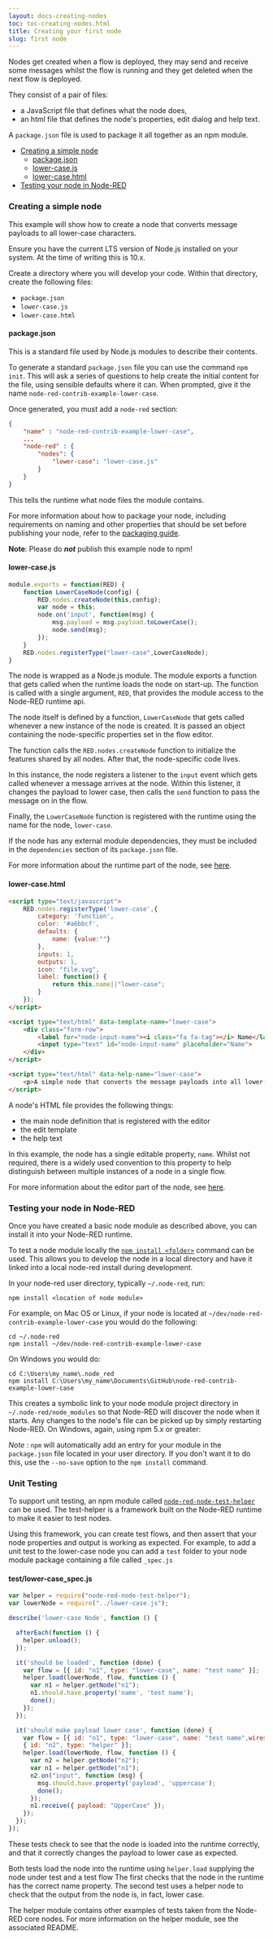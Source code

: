 ```yaml
---
layout: docs-creating-nodes
toc: toc-creating-nodes.html
title: Creating your first node
slug: first node
---
```


Nodes get created when a flow is deployed, they may send and receive some messages
whilst the flow is running and they get deleted when the next flow is deployed.

They consist of a pair of files:
 -  a JavaScript file that defines what the node does,
 -  an html file that defines the node's properties, edit dialog and help text.

A `package.json` file is used to package it all together as an npm module.

 - [Creating a simple node](#creating-a-simple-node)
   - [package.json](#package-json)
   - [lower-case.js](#lower-casejs)
   - [lower-case.html](#lower-casehtml)
 - [Testing your node in Node-RED](#testing-your-node-in-node-red)

### Creating a simple node

This example will show how to create a node that converts message payloads to
all lower-case characters.

Ensure you have the current LTS version of Node.js installed on your system. At
the time of writing this is 10.x.

Create a directory where you will develop your code. Within that directory, create the following files:

 - `package.json`
 - `lower-case.js`
 - `lower-case.html`

<h4 id="package-json"><i class="fa fa-file-o"></i> package.json</h4>

This is a standard file used by Node.js modules to describe their contents.

To generate a standard `package.json` file you can use the command `npm init`.
This will ask a series of questions to help create the initial content for the
file, using sensible defaults where it can. When prompted, give it the name
`node-red-contrib-example-lower-case`.

Once generated, you must add a `node-red` section:

```json
{
    "name" : "node-red-contrib-example-lower-case",
    ...
    "node-red" : {
        "nodes": {
            "lower-case": "lower-case.js"
        }
    }
}
```

This tells the runtime what node files the module contains.

For more information about how to package your node, including requirements on
naming and other properties that should be set before publishing your node, refer
to the [packaging guide](packaging).

**Note**: Please do ***not*** publish this example node to npm!

<h4 id="lower-casejs"><i class="fa fa-file-o"></i> lower-case.js</h4>

```javascript
module.exports = function(RED) {
    function LowerCaseNode(config) {
        RED.nodes.createNode(this,config);
        var node = this;
        node.on('input', function(msg) {
            msg.payload = msg.payload.toLowerCase();
            node.send(msg);
        });
    }
    RED.nodes.registerType("lower-case",LowerCaseNode);
}
```

The node is wrapped as a Node.js module. The module exports a function that gets called
when the runtime loads the node on start-up. The function is called with a single
argument, `RED`, that provides the module access to the Node-RED runtime api.

The node itself is defined by a function, `LowerCaseNode` that gets called whenever
a new instance of the node is created. It is passed an object containing the
node-specific properties set in the flow editor.

The function calls the `RED.nodes.createNode` function to initialize the features
shared by all nodes. After that, the node-specific code lives.

In this instance, the node registers a listener to the `input` event which gets
called whenever a message arrives at the node. Within this listener, it changes
the payload to lower case, then calls the `send` function to pass the message
on in the flow.

Finally, the `LowerCaseNode` function is registered with the runtime using the
name for the node, `lower-case`.

If the node has any external module dependencies, they must be included in the `dependencies`
section of its `package.json` file.

For more information about the runtime part of the node, see [here](node-js).

<h4 id="lower-casehtml"><i class="fa fa-file-o"></i> lower-case.html</h4>


```html
<script type="text/javascript">
    RED.nodes.registerType('lower-case',{
        category: 'function',
        color: '#a6bbcf',
        defaults: {
            name: {value:""}
        },
        inputs: 1,
        outputs: 1,
        icon: "file.svg",
        label: function() {
            return this.name||"lower-case";
        }
    });
</script>

<script type="text/html" data-template-name="lower-case">
    <div class="form-row">
        <label for="node-input-name"><i class="fa fa-tag"></i> Name</label>
        <input type="text" id="node-input-name" placeholder="Name">
    </div>
</script>

<script type="text/html" data-help-name="lower-case">
    <p>A simple node that converts the message payloads into all lower-case characters</p>
</script>
```

A node's HTML file provides the following things:

 - the main node definition that is registered with the editor
 - the edit template
 - the help text

In this example, the node has a single editable property, `name`. Whilst not
required, there is a widely used convention to this property to help distinguish
between multiple instances of a node in a single flow.

For more information about the editor part of the node, see [here](node-html).

### Testing your node in Node-RED

Once you have created a basic node module as described above, you can install it into your Node-RED runtime.

To test a node module locally the [`npm install <folder>`](https://docs.npmjs.com/cli/install)
command can be used. This allows you to develop the node in a local directory and
have it linked into a local node-red install during development.

In your node-red user directory, typically `~/.node-red`, run:

    npm install <location of node module>

For example, on Mac OS or Linux, if your node is located at `~/dev/node-red-contrib-example-lower-case` you would do the following:

    cd ~/.node-red
    npm install ~/dev/node-red-contrib-example-lower-case

On Windows you would do:

    cd C:\Users\my_name\.node_red
    npm install C:\Users\my_name\Documents\GitHub\node-red-contrib-example-lower-case

This creates a symbolic link to your node module project directory in  `~/.node-red/node_modules` so that Node-RED will discover the node when it starts. Any changes to the node's file can be picked up by simply restarting Node-RED.  On Windows, again, using npm 5.x or greater:

<div class="doc-callout">
<em>Note</em> :  <code>npm</code> will automatically add an entry for your module in the
<code>package.json</code> file located in your user directory.  If you don't want
it to do this, use the <code>--no-save</code> option to the <code>npm install</code>
command.
</div>

### Unit Testing

To support unit testing, an npm module called [`node-red-node-test-helper`](https://www.npmjs.com/package/node-red-node-test-helper) can be used.  The test-helper is a framework
built on the Node-RED runtime to make it easier to test nodes.

Using this framework, you can create test flows, and then assert that your node properties and output is working as expected.  For example, to add a unit test to the lower-case node you can add a `test` folder to your node module package containing a file called `_spec.js`

<h4 id="lower-casespecjs"><i class="fa fa-file-o"></i> test/lower-case_spec.js</h4>

```javascript
var helper = require("node-red-node-test-helper");
var lowerNode = require("../lower-case.js");

describe('lower-case Node', function () {

  afterEach(function () {
    helper.unload();
  });

  it('should be loaded', function (done) {
    var flow = [{ id: "n1", type: "lower-case", name: "test name" }];
    helper.load(lowerNode, flow, function () {
      var n1 = helper.getNode("n1");
      n1.should.have.property('name', 'test name');
      done();
    });
  });

  it('should make payload lower case', function (done) {
    var flow = [{ id: "n1", type: "lower-case", name: "test name",wires:[["n2"]] },
    { id: "n2", type: "helper" }];
    helper.load(lowerNode, flow, function () {
      var n2 = helper.getNode("n2");
      var n1 = helper.getNode("n1");
      n2.on("input", function (msg) {
        msg.should.have.property('payload', 'uppercase');
        done();
      });
      n1.receive({ payload: "UpperCase" });
    });
  });
});
```

These tests check to see that the node is loaded into the runtime correctly, and that it correctly changes the payload to lower case as expected.

Both tests load the node into the runtime using `helper.load` supplying the node under test and a test flow  The first checks that the node in the runtime has the correct name property.  The second test uses a helper node to check that the output from the node is, in fact, lower case.

The helper module contains other examples of tests taken from the Node-RED core nodes.  For more information on the helper module, see the associated README.
